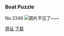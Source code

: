 ### Boat Puzzle
No.2348
![图片不见了~~~](https://imgs.xkcd.com/comics/boat_puzzle.png)

[原址](https://xkcd.com//2348) [下载](https://imgs.xkcd.com/comics/boat_puzzle.png)

